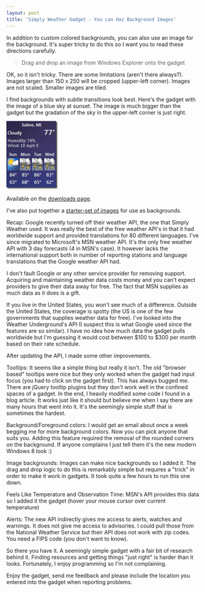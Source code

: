 ```yaml
---
layout: post
title: 'Simply Weather Gadget - You can Haz Background Images'
---
```

In addition to custom colored backgrounds, you can also use an image for the background. It's super tricky to do this so I want you to read these directions carefully.

> Drag and drop an image from Windows Explorer onto the gadget

OK, so it isn't tricky. There are some limitations (aren't there always?). Images larger than 150 x 250 will be cropped (upper-left corner). Images are not scaled. Smaller images are tiled.

I find backgrounds with subtle transitions look best. Here's the gadget with the image of a blue sky at sunset. The image is much bigger than the gadget but the gradation of the sky in the upper-left corner is just right.

![sw](/cdn/images/blog/Simply-Weather-Gadget--You-can-Haz-Backg_CB78/sw.png)

Available on the [downloads page](/downloads).

I've also put together a [starter-set of images](/downloads/bgs.zip) for use as backgrounds.

Recap: Google recently turned off their weather API, the one that Simply Weather used. It was really the best of the free weather API's in that it had worldwide support and provided translations for 80 different languages. I've since migrated to Microsoft's MSN weather API. It's the only free weather API with 3 day forecasts (4 in MSN's case). It however lacks the international support both in number of reporting stations and language translations that the Google weather API had.

I don't fault Google or any other service provider for removing support. Acquiring and maintaining weather data costs money and you can't expect providers to give their data away for free. The fact that MSN supplies as much data as it does is a gift.

If you live in the United States, you won't see much of a difference. Outside the United States, the coverage is spotty (the US is one of the few governments that supplies weather data for free). I've looked into the Weather Underground's API (I suspect this is what Google used since the features are so similar). I have no idea how much data the gadget pulls worldwide but I'm guessing it would cost between $100 to $300 per month based on their rate schedule.

After updating the API, I made some other improvements.

Tooltips: It seems like a simple thing but really it isn't. The old "browser based" tooltips were nice but they only worked when the gadget had input focus (you had to click on the gadget first). This has always bugged me. There are jQuery tooltip plugins but they don't work well in the confined spaces of a gadget. In the end, I heavily modified some code I found in a blog article. It works just like it should but believe me when I say there are many hours that went into it. It's the seemingly simple stuff that is sometimes the hardest.

Background/Foreground colors: I would get an email about once a week begging me for more background colors. Now you can pick anyone that suits you. Adding this feature required the removal of the rounded corners on the background. If anyone complains I just tell them it's the new modern Windows 8 look :)

Image backgrounds: Images can make nice backgrounds so I added it. The drag and drop logic to do this is remarkably simple but requires a "trick" in order to make it work in gadgets. It took quite a few hours to run this one down. 

Feels Like Temperature and Observation Time: MSN's API provides this data so I added it the gadget (hover your mouse cursor over current temperature)

Alerts: The new API indirectly gives me access to alerts, watches and warnings. It does not give me access to advisories. I could pull those from the National Weather Service but their API does not work with zip codes. You need a FIPS code (you don't want to know).

So there you have it. A seemingly simple gadget with a fair bit of research behind it. Finding resources and getting things "just right" is harder than it looks. Fortunately, I enjoy programming so I'm not complaining.

Enjoy the gadget, send me feedback and please include the location you entered into the gadget when reporting problems.
